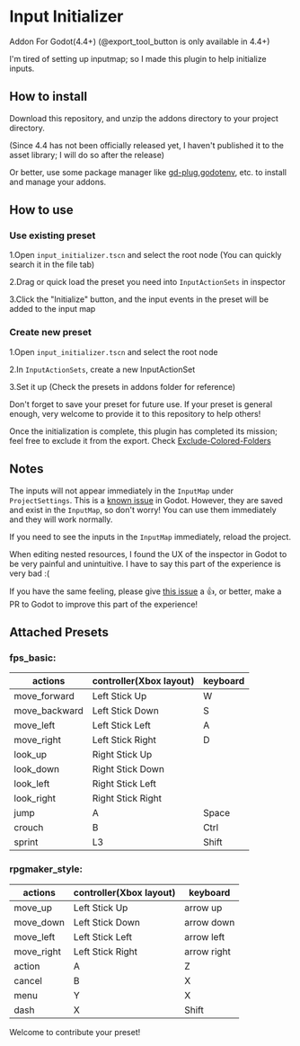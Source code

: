 # Input Initializer
Addon For Godot(4.4+) (@export_tool_button is only available in 4.4+)

I'm tired of setting up inputmap; so I made this plugin to help initialize inputs.

## How to install
Download this repository, and unzip the addons directory to your project directory.

(Since 4.4 has not been officially released yet, I haven't published it to the asset library; I will do so after the release)

Or better, use some package manager like [gd-plug](https://github.com/imjp94/gd-plug),[godotenv](https://github.com/chickensoft-games/GodotEnv), etc. to install and manage your addons. 

## How to use
### Use existing preset
1.Open `input_initializer.tscn` and select the root node (You can quickly search it in the file tab)

2.Drag or quick load the preset you need into `InputActionSets` in inspector

3.Click the "Initialize" button, and the input events in the preset will be added to the input map

### Create new preset
1.Open `input_initializer.tscn` and select the root node

2.In `InputActionSets`, create a new InputActionSet

3.Set it up (Check the presets in addons folder for reference)

Don't forget to save your preset for future use. If your preset is general enough, very welcome to provide it to this repository to help others!

Once the initialization is complete, this plugin has completed its mission; feel free to exclude it from the export. Check [Exclude-Colored-Folders](https://github.com/univeous/Exclude-Colored-Folders)


## Notes

The inputs will not appear immediately in the `InputMap` under `ProjectSettings`. This is a [known issue](https://github.com/godotengine/godot/issues/25865) in Godot. However, they are saved and exist in the `InputMap`, so don't worry! You can use them immediately and they will work normally.

If you need to see the inputs in the `InputMap` immediately, reload the project.

When editing nested resources, I found the UX of the inspector in Godot to be very painful and unintuitive. I have to say this part of the experience is very bad :(

If you have the same feeling, please give [this issue](https://github.com/godotengine/godot-proposals/issues/10125) a 👍, or better, make a PR to Godot to improve this part of the experience!


## Attached Presets
### fps_basic:
| actions       | controller(Xbox layout)        | keyboard   |
| ------------- | ----------------- | ---------- |
| move_forward  | Left Stick Up     | W          |
| move_backward | Left Stick Down   | S          |
| move_left     | Left Stick Left   | A          |
| move_right    | Left Stick Right  | D          |
| look_up       | Right Stick Up    |            |
| look_down     | Right Stick Down  |            |
| look_left     | Right Stick Left  |            |
| look_right    | Right Stick Right |            |
| jump          | A                 | Space      |
| crouch        | B                 | Ctrl       |
| sprint        | L3                | Shift |


### rpgmaker_style:
| actions       | controller(Xbox layout)        | keyboard   |
| ------------- | ----------------- | ---------- |
| move_up  | Left Stick Up     | arrow up          |
| move_down | Left Stick Down   | arrow down          |
| move_left     | Left Stick Left   | arrow left          |
| move_right    | Left Stick Right  | arrow right          |
| action       | A    |    Z        |
| cancel     | B  |    X        |
| menu     | Y  |    X        |
| dash    | X |     Shift       |


Welcome to contribute your preset!

